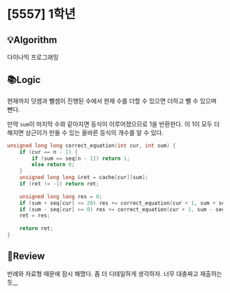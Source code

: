 # [5557] 1학년
## 💡Algorithm
다이나믹 프로그래밍
## 📚Logic
현재까지 덧셈과 뺄셈이 진행된 수에서 현재 수를 더할 수 있으면 더하고 뺄 수 있으며 뺀다.

만약 ```sum```이 마지막 수와 같아지면 등식이 이루어졌으므로 1을 반환한다. 이 1이 모두 더해지면 상근이가 만들 수 있는 올바른 등식의 개수를 알 수 있다.
```c++
unsigned long long correct_equation(int cur, int sum) {
    if (cur == n - 1) {
        if (sum == seq[n - 1]) return 1;
        else return 0;
    }
    unsigned long long &ret = cache[cur][sum];
    if (ret != -1) return ret;
    
    unsigned long long res = 0;
    if (sum + seq[cur] <= 20) res += correct_equation(cur + 1, sum + seq[cur]);
    if (sum - seq[cur] >= 0) res += correct_equation(cur + 1, sum - seq[cur]);
    ret = res;
    
    return ret;
}
```
## 📝Review
반례와 자료형 때문에 잠시 해맸다. 좀 더 디테일하게 생각하자. 너무 대충짜고 재출하는 듯,,,
